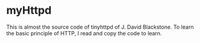 # myHttpd

This is almost the source code of tinyhttpd of J. David Blackstone. To learn the basic principle of HTTP, I read and copy the code to learn. 
